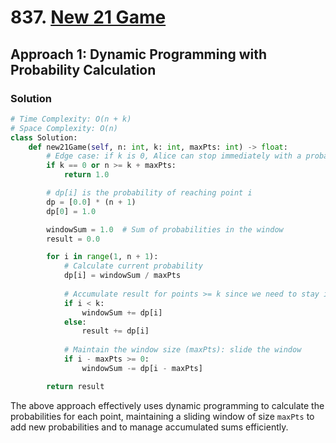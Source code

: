 # 837. [New 21 Game](https://leetcode.com/problems/new-21-game/)

## Approach 1: Dynamic Programming with Probability Calculation

### Solution
```python
# Time Complexity: O(n + k)
# Space Complexity: O(n)
class Solution:
    def new21Game(self, n: int, k: int, maxPts: int) -> float:
        # Edge case: if k is 0, Alice can stop immediately with a probability of 1
        if k == 0 or n >= k + maxPts:
            return 1.0

        # dp[i] is the probability of reaching point i
        dp = [0.0] * (n + 1)
        dp[0] = 1.0

        windowSum = 1.0  # Sum of probabilities in the window
        result = 0.0

        for i in range(1, n + 1):
            # Calculate current probability
            dp[i] = windowSum / maxPts
            
            # Accumulate result for points >= k since we need to stay in this range
            if i < k:
                windowSum += dp[i]
            else:
                result += dp[i]
            
            # Maintain the window size (maxPts): slide the window
            if i - maxPts >= 0:
                windowSum -= dp[i - maxPts]

        return result
```

The above approach effectively uses dynamic programming to calculate the probabilities for each point, maintaining a sliding window of size `maxPts` to add new probabilities and to manage accumulated sums efficiently.

